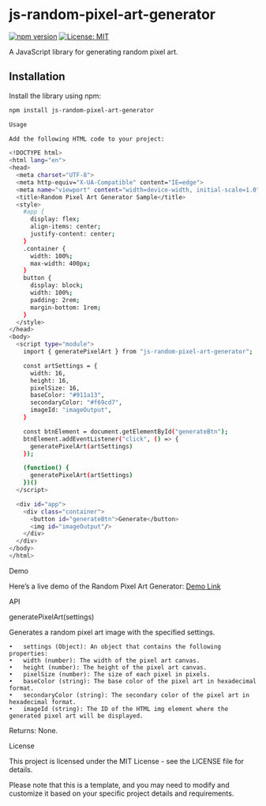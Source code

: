 # js-random-pixel-art-generator

[![npm version](https://img.shields.io/npm/v/js-random-pixel-art-generator.svg)](https://www.npmjs.com/package/js-random-pixel-art-generator)
[![License: MIT](https://img.shields.io/badge/License-MIT-blue.svg)](https://opensource.org/licenses/MIT)

A JavaScript library for generating random pixel art.

## Installation

Install the library using npm:

```bash
npm install js-random-pixel-art-generator

Usage

Add the following HTML code to your project:

<!DOCTYPE html>
<html lang="en">
<head>
  <meta charset="UTF-8">
  <meta http-equiv="X-UA-Compatible" content="IE=edge">
  <meta name="viewport" content="width=device-width, initial-scale=1.0">
  <title>Random Pixel Art Generator Sample</title>
  <style>
    #app {
      display: flex;
      align-items: center;
      justify-content: center;
    }
    .container {
      width: 100%;
      max-width: 400px;
    }
    button {
      display: block;
      width: 100%;
      padding: 2rem;
      margin-bottom: 1rem;
    }
  </style>
</head>
<body>
  <script type="module">
    import { generatePixelArt } from "js-random-pixel-art-generator";

    const artSettings = { 
      width: 16,
      height: 16,
      pixelSize: 16,
      baseColor: "#911a13",
      secondaryColor: "#f69cd7",
      imageId: "imageOutput",
    }

    const btnElement = document.getElementById("generateBtn");
    btnElement.addEventListener("click", () => {
      generatePixelArt(artSettings)
    });

    (function() {
      generatePixelArt(artSettings)
    })()
  </script>

  <div id="app">
    <div class="container">
      <button id="generateBtn">Generate</button>
      <img id="imageOutput"/>
    </div>
  </div>
</body>
</html>
```

Demo

Here’s a live demo of the Random Pixel Art Generator: [Demo Link](https://codepen.io/gayan_sandamal/pen/LYXLVXm)

API

generatePixelArt(settings)

Generates a random pixel art image with the specified settings.

	•	settings (Object): An object that contains the following properties:
	•	width (number): The width of the pixel art canvas.
	•	height (number): The height of the pixel art canvas.
	•	pixelSize (number): The size of each pixel in pixels.
	•	baseColor (string): The base color of the pixel art in hexadecimal format.
	•	secondaryColor (string): The secondary color of the pixel art in hexadecimal format.
	•	imageId (string): The ID of the HTML img element where the generated pixel art will be displayed.

Returns: None.

License

This project is licensed under the MIT License - see the LICENSE file for details.

Please note that this is a template, and you may need to modify and customize it based on your specific project details and requirements.
